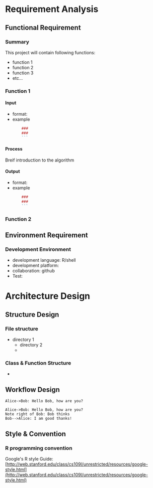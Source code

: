 # Requirement Analysis

##  Functional Requirement

### Summary

This project will contain following functions:
- function 1
- function 2
- function 3
- etc...



### Function 1

#### Input 
- format:
- example
	```r
		### 
		### 
		```
	
#### Process

Breif introduction to the algorithm

#### Output
- format:
- example
	```r
		### 
		### 
		```

### Function 2

## Environment Requirement

### Development Environment
 - development language: R/shell
 - development platform: 
 - collaboration: github
 - Test:

# Architecture Design

## Structure Design

### File structure
- directory 1
	- directory 2
	- 
### Class & Function Structure
- 

## Workflow Design


``` sequence
Alice->Bob: Hello Bob, how are you?
```
```sequence  
Alice->Bob: Hello Bob, how are you?  
Note right of Bob: Bob thinks  
Bob-->Alice: I am good thanks!  
```

## Style & Convention

### R programming  convention

Google's R style Guide:
[http://web.stanford.edu/class/cs109l/unrestricted/resources/google-style.html](http://web.stanford.edu/class/cs109l/unrestricted/resources/google-style.html)
<!--stackedit_data:
eyJoaXN0b3J5IjpbMTkxMDc3NTA5NywzNDc0MjMzNjcsMTMzMT
QxODQ4MSwtMTMzOTA3MjU4MSwtMTY3MDQyNzM1MV19
-->